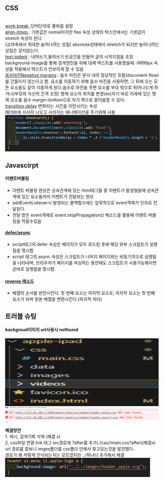 <h2>CSS </h2></br>
  <a href='https://developer.mozilla.org/ko/docs/Web/CSS/word-break'>work-break </a> :단어단위로 줄바꿈 설정 <br>
<a href='https://developer.mozilla.org/en-US/docs/Web/CSS/align-items'>align-itmes </a> : 기본값은 nomal이지만 flex 속성 상태의 박스안에서는 기본값이
stretch 속성이 된다. <br> (교차축에서 최대한 늘어나려는 성질) absolute상태에서 stretch가 되지만 늘어나려는 성질은 갖지않는다.
<br>
<a href='https://developer.mozilla.org/en-US/docs/Web/CSS/text-indent'>text-indent</a>
 : 내어쓰기,들여쓰기 빈공간을 만들어 글의 시작지점을 조정
background-image를 통해 검색엔진을 위해 대체 텍스트를 사용했을때 -9999px 속성을 적용해서 텍스트가 안보이게 할 수 있음
<br>
<a href='https://webclub.tistory.com/541' >음수마진Negative margins</a> : 음수 마진은 문서 내의 정상적인 흐름(document flow) 를 건들이지 않는다고 함. 요소를 이동하기 위해 음수 마진을 사용하면, 그 뒤에 오는 모든 요소들도 같이 이동하게 된다.음수로 마진을 주면 요소를 부모 밖으로 튀어나오게 하거나(부모와 자신의 간격 조정) 형제 요소의 위치를 변경(ex)자기 바로 아래에 있는 형제 요소를 음수 margin-bottom으로 자기 쪽으로 끌어옴할 수 있다.<br>
<a href='https://developer.mozilla.org/en-US/docs/Web/CSS/transition-delay'>transition-delay</a>  변화되는 시간을 지연시키는 속성 <br>
헤더바에 서서히 나오고 사라지는 애니메이션을 주기위해 사용
<img src='./troubleIMG/transitionDelay.png' alt='transition-delay사진'/>
<br>

<h2>Javascirpt </h2>
<h4>이벤트버블링</h4>
  <ul>
    <li>이벤트 버블링 현상은 상속관계에 있는 html태그들 중 이벤트가 발생했을때 상속관계에 있는 요소들까지 이벤트가 전달되는 현상</li>
    <li>addEventListener시 발생되는 콜백함수에는 암묵적으로 event객체가 인자로 전달된다.</li>
    <li>전달 받은 event객체로 event.stopPropagation() 메소드를 활용해 이벤트 버블링을 막을수있음</li>
  </ul>
  <h4><a href='https://ko.javascript.info/script-async-defer'>defer/async</a> </h4>
   <ul>
   <li>script태그의 defer 속성은 페이지가 모두 로드된 후에 해당 외부 스크립트가 실행됨을 명시함</li>
    <li>script 태그의 async 속성은 스크립트가 나머지 페이지와는 비동기적으로 실행됨을 나타내며, 브라우저가 페이지를 파싱하는 동안에도 스크립트가 사용가능해지면 곧바로 실행됨을 명시함.
    </li>
   </ul>
   <h4><a href='https://developer.mozilla.org/ko/docs/Web/JavaScript/Reference/Global_Objects/Array/reverse'>reverse 메소드</a></h4>
  <ul>
    <li>배열의 순서를 반전시킨다. 첫 번째 요소는 마지막 요소로, 마지막 요소는 첫 번째 요소가 되며 원본 배열을 변환시킨다.(파괴적 처리) </li>
  </ul>

<h2>트러블 슈팅</h2> 
<h4>backgroud이미지 url사용시 notfound </h4>

<img src='./troubleIMG/folderPath.png' alt='폴더 경로이미지' width='500px' height='220px'/> 
<img src='./troubleIMG/imgNotfound.png' alt='notfound이미지' width='500px'/><br>
<strong>해결방안</strong> <br>
1. 캐시, 검색기록 삭제 (해결 x) <br>
2. css파일 연결 link 태그 src경로에 ?after를 추가(./css//main.css?after)(해결x) <br>
url 경로를 잘보니 imges폴더를 css폴더 안에서 찾고있는것을 발견했다.<br> 경로가 왜 저렇게 인식되는지는 모르겠지만 ../하나더 추가해서 해결 <br>
<img src='./troubleIMG//urlResolve.png' alt='url 해결'/>
